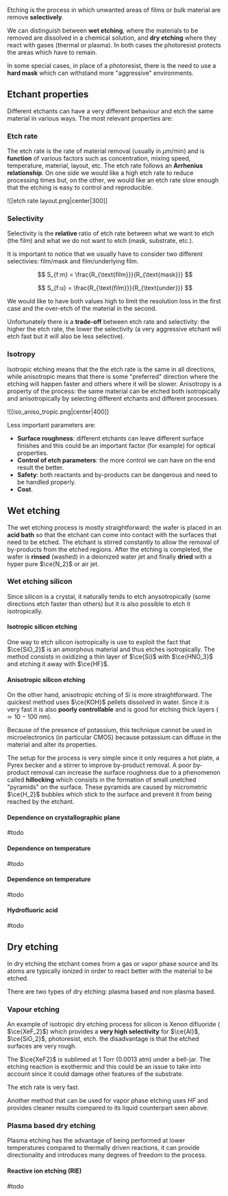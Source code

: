 
Etching is the process in which unwanted areas of films or bulk material are remove **selectively**.

We can distinguish between **wet etching**, where the materials to be removed are dissolved in a chemical solution, and **dry etching** where they react with gases (thermal or plasma). In both cases the photoresist protects the areas which have to remain.

In some special cases, in place of a photoresist, there is the need to use a **hard mask** which can withstand more "aggressive" environments.

## Etchant properties

Different etchants can have a very different behaviour and etch the same material in various ways. The most relevant properties are:

### Etch rate

The etch rate is the rate of material removal (usually in $\mu$m/min) and is **function** of various factors such as concentration, mixing speed, temperature, material, layout, etc. The etch rate follows an **Arrhenius relationship**. On one side we would like a high etch rate to reduce processing times but, on the other, we would like an etch rate slow enough that the etching is easy to control and reproducible.

![[etch rate layout.png|center|300]]

### Selectivity

Selectivity is the **relative** ratio of etch rate between what we want to etch (the film) and what we do not want to etch (mask, substrate, etc.).

It is important to notice that we usually have to consider two different selectivies: film/mask and film/underlying film. 

$$
S_{f:m} = \frac{R_{\text{film}}}{R_{\text{mask}}}
$$

$$
S_{f:u} = \frac{R_{\text{film}}}{R_{\text{under}}}
$$

We would like to have both values high to limit the resolution loss in the first case and the over-etch of the material in the second.

Unfortunately there is a **trade-off** between etch rate and selectivity: the higher the etch rate, the lower the selectivity (a very aggressive etchant will etch fast but it will also be less selective).

### Isotropy

Isotropic etching means that the the etch rate is the same in all directions, while anisotropic means that there is some "preferred" direction where the etching will happen faster and others where it will be slower. Anisotropy is a property of the process: the same material can be etched both isotropically and anisotropically by selecting different etchants and different processes.

![[iso_aniso_tropic.png|center|400]]


Less important parameters are:

- **Surface roughness**: different etchants can leave different surface finishes and this could be an important factor  (for example) for optical properties.
- **Control of etch parameters**: the more control we can have on the end result the better.
- **Safety**: both reactants and by-products can be dangerous and need to be handled properly.
- **Cost**.

## Wet etching

The wet etching process is mostly straightforward: the wafer is placed in an **acid bath** so that the etchant can come into contact with the surfaces that need to be etched. The etchant is stirred constantly to allow the removal of by-products from the etched regions. After the etching is completed, the wafer is **rinsed** (washed) in a deionized water jet and finally **dried** with a hyper pure $\ce{N_2}$ or air jet.

### Wet etching silicon

Since silicon is a crystal, it naturally tends to etch anysotropically (some directions etch faster than others) but it is also possible to etch it isotropically.

#### Isotropic silicon etching

One way to etch silicon isotropically is use to exploit the fact that  $\ce{SiO_2}$ is an amorphous material and thus etches isotropically. The method consists in oxidizing a thin layer of  $\ce{Si}$ with  $\ce{HNO_3}$ and etching it away with $\ce{HF}$.

#### Anisotropic silicon etching

On the other hand, anisotropic etching of $Si$ is more straightforward. The quickest method uses  $\ce{KOH}$ pellets dissolved in water. Since it is very fast it is also **poorly controllable** and is good for etching thick layers ($\simeq 10-100 ~n$m). 

Because of the presence of potassium, this technique cannot be used in microelectronics (in particular CMOS) because potassium can diffuse in the material and alter its properties.

The setup for the process is very simple since it only requires a hot plate, a Pyrex becker and a stirrer to improve by-product removal. A poor by-product removal can increase the surface roughness due to a phenomenon called **hillocking** which consists in the formation of small unetched "pyramids" on the surface. These pyramids are caused by micrometric $\ce{H_2}$ bubbles which stick to the surface and prevent it from being reached by the etchant.

#### Dependence on crystallographic plane

#todo

#### Dependence on temperature

#todo

#### Dependence on temperature

#todo

#### Hydrofluoric acid

#todo

## Dry etching

In dry etching the etchant comes from a gas or vapor phase source and its atoms are typically ionized in order to react better with the material to be etched.

There are two types of dry etching: plasma based and non plasma based.

### Vapour etching

An example of isotropic dry etching process for silicon is Xenon difluoride ( $\ce{XeF_2}$) which provides a **very high selectivity** for  $\ce{Al}$,  $\ce{SiO_2}$, photoresist, etch. the disadvantage is that the etched surfaces are very rough.

The  $\ce{XeF2}$ is sublimed at 1 Torr ($0.0013$ atm) under a bell-jar. The etching reaction is exothermic and this could be an issue to take into account since it could damage other features of the substrate.

The etch rate is very fast.

Another method that can be used for vapor phase etching uses $HF$ and provides cleaner results compared to its liquid counterpart seen above.

### Plasma based dry etching

Plasma etching has the advantage of being performed at lower temperatures compared to thermally driven reactions, it can provide directionality and introduces many degrees of freedom to the process.

#### Reactive ion etching (RIE)

#todo
